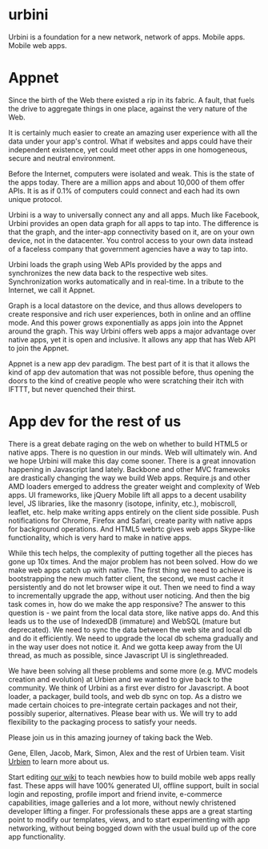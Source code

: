 urbini
======
Urbini is a foundation for a new network, network of apps. Mobile apps. Mobile web apps.

Appnet
=======
Since the birth of the Web there existed a rip in its fabric. A fault, that fuels the drive to aggregate things in one place, against the very nature of the Web.

It is certainly much easier to create an amazing user experience with all the data under your app's control. What if websites and apps could have their independent existence, yet could meet other apps in one homogeneous, secure and neutral environment. 

Before the Internet, computers were isolated and weak. This is the state of the apps today. There are a million apps and about 10,000 of them offer APIs. It is as if 0.1% of computers could connect and each had its own unique protocol.

Urbini is a way to universally connect any and all apps. Much like Facebook, Urbini provides an open data graph for all apps to tap into. The difference is that the graph, and the inter-app connectivity based on it, are on your own device, not in the datacenter. You control access to your own data instead of a faceless company that government agencies have a way to tap into.

Urbini loads the graph using Web APIs provided by the apps and synchronizes the new data back to the respective web sites. Synchronization works automatically and in real-time. In a tribute to the Internet, we call it Appnet.

Graph is a local datastore on the device, and thus allows developers to create responsive and rich user experiences, both in online and an offline mode. And this power grows exponentially as apps join into the Appnet around the graph. This way Urbini offers web apps a major advantage over native apps, yet it is open and inclusive. It allows any app that has Web API to join the Appnet.

Appnet is a new app dev paradigm. The best part of it is that it allows the kind of app dev automation that was not possible before, thus opening the doors to the kind of creative people who were scratching their itch with IFTTT, but never quenched their thirst.

App dev for the rest of us
======================
There is a great debate raging on the web on whether to build HTML5 or native apps. There is no question in our minds. Web will ultimately win. And we hope Urbini will make this day come sooner. There is a great innovation happening in Javascript land lately. Backbone and other MVC framewoks are drastically changing the way we build Web apps. Require.js and other AMD loaders emerged to address the greater weight and complexity of Web apps. UI frameworks, like jQuery Mobile lift all apps to a decent usability level, JS libraries, like the masonry (isotope, infinity, etc.), mobiscroll, leaflet, etc. help make writing apps entirely on the client side possible. Push notifications for Chrome, Firefox and Safari, create parity with native apps for background operations. And HTML5 webrtc gives web apps Skype-like functionality, which is very hard to make in native apps.

While this tech helps, the complexity of putting together all the pieces has gone up 10x times. And the major problem has not been solved. How do we make web apps catch up with native. The first thing we need to achieve is bootstrapping the new much fatter client, the second, we must cache it persistently and do not let browser wipe it out. Then we need to find a way to incrementally upgrade the app, without user noticing. And then the big task comes in, how do we make the app responsive? The answer to this question is - we paint from the local data store, like native apps do. And this leads us to the use of IndexedDB (immature) and WebSQL (mature but deprecated). We need to sync the data between the web site and local db and do it efficiently. We need to upgrade the local db schema gradually and in the way user does not notice it. And we gotta keep away from the UI thread, as much as possible, since Javascript UI is singlethreaded. 

We have been solving all these problems and some more (e.g. MVC models creation and evolution) at Urbien and we wanted to give back to the community. We think of Urbini as a first ever distro for Javascript. A boot loader, a packager, build tools, and web db sync on top. As a distro we made certain choices to pre-integrate certain packages and not their, possibly superior, alternatives. Please bear with us. We will try to add flexibility to the packaging process to satisfy your needs. 

Please join us in this amazing journey of taking back the Web.

Gene, Ellen, Jacob, Mark, Simon, Alex and the rest of Urbien team.
Visit <a href="http://urbien.com">Urbien</a> to learn more about us.

Start editing <a href="https://github.com/urbien/urbini/wiki">our wiki</a> to teach newbies how to build mobile web apps really fast. These apps will have 100% generated UI, offline support, built in social login and reposting, profile import and friend invite, e-commerce capabilities, image galleries and a lot more, without newly christened developer lifting a finger. For professionals these apps are a great starting point to modify our templates, views, and to start experimenting with app networking, without being bogged down with the usual build up of the core app functionality. 
